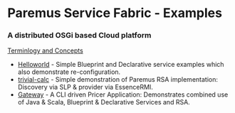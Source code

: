 # Paremus Service Fabric - Examples #
### A distributed OSGi based Cloud platform ###

[Terminlogy and Concepts](https://docs.paremus.com/display/SF18/Terminology+and+Concepts)

* [Helloworld](https://github.com/paremus/examples/tree/master/helloworld) - Simple Blueprint and Declarative service examples which also demonstrate re-configuration.
* [trivial-calc](https://github.com/paremus/examples/tree/master/trivial-calc) - Simple demonstration of Paremus RSA implementation: Discovery via SLP & provider via EssenceRMI.
* [Gateway](https://github.com/paremus/examples/tree/master/gateway) - A CLI driven Pricer Application: Demonstrates combined use of Java & Scala, Blueprint & Declarative Services and RSA.   
